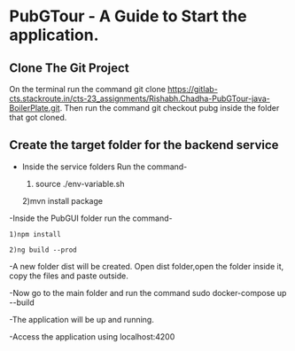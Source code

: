 # PubGTour - A Guide to Start the application.

## Clone The Git Project
On the terminal run the command git clone https://gitlab-cts.stackroute.in/cts-23_assignments/Rishabh.Chadha-PubGTour-java-BoilerPlate.git.
Then run the command git checkout pubg inside the folder that got cloned.


## Create the target folder for the backend service
- Inside the service folders Run the command-

	1) source ./env-variable.sh

	2)mvn install package

-Inside the PubGUI folder run the command-

	1)npm install

	2)ng build --prod

-A new folder dist will be created. Open dist folder,open the folder inside it, copy the files and paste outside.

-Now go to the main folder and run the command sudo docker-compose up --build

-The application will be up and running.

-Access	the application using localhost:4200

